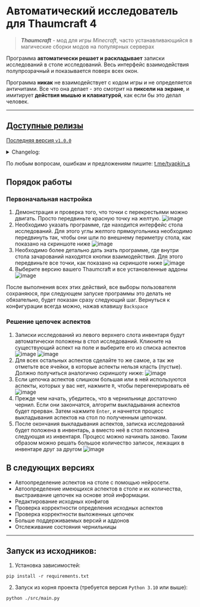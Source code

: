 # Автоматический исследователь для Thaumcraft 4
> _**Thaumcraft**_ - мод для игры _Minecraft_, часто устанавливающийся в магические сборки модов на популярных серверах
> 
Программа **автоматически решает и раскладывает** записки исследований в столе исследований.
Весь интерфейс взаимодействия полупрозрачный и показывается поверх всех окон.

Программа **никак** не взаимодействует с кодом игры и не определяется античитами. 
Все что она делает - это смотрит на **пиксели на экране**, и имитирует **действия мышью и клавиатурой**, как если бы это делал человек.

---

## [Доступные релизы](https://github.com/SergTyapkin/thaumcraft-auto-researcher/releases)
[Последняя версия `v1.0.0`](https://github.com/SergTyapkin/thaumcraft-auto-researcher/releases/tag/v1.0.0)
<details>
<summary>Changelog:</summary>

- Улучшено качество решения цепочек аспектов
- Ускорено решение цепочек аспектов в ~2 раза
- Добавлено логирование в .log-файлы внутри исполняемого .exe
- Добавлена кнопка закрытия
</details>


По любым вопросам, ошибкам и предложениям пишите: [t.me/tyapkin_s](https://t.me/tyapkin_s)

## Порядок работы
### Первоначальная настройка
1. Демонстрация и проверка того, что точки с перекрестьями можно двигать. 
Просто передвиньте красную точку на желтую.
![image](README_images/enroll.png)
2. Необходимо указать программе, где находится интерфейс стола исследований. 
Для этого углы желтого прямоугольника необходимо передвинуть так, чтобы они шли по внешнему периметру стола, как показано на скриншоте ниже
![image](README_images/find_table.png)
3. Необходимо более детально дать знать программе, где внутри стола зачарований находятся кнопки взаимодействия.
Для этого передвиньте все точки, как показано на скриншоте ниже
![image](README_images/setup_controls.png)
4. Выберите версию вашего Thaumcraft и все установленные аддоны
![image](README_images/setup_version_and_addons.png) 

После выполнения всех этих действий, все выборы пользователя сохраняюся,
при следующем запуске программы это делать не обязательно, будет показан сразу следующий шаг.
Вернуться к конфигурации всегда можно, нажав клавишу `Backspace`

### Решение цепочек аспектов
1. Записки исследований из левого верхнего слота инвентаря будут автоматически положены в стол исследований.
Кликните на существующий аспект на поле и выберите его из списка аспектов
![image](README_images/setup_table_aspects.png)
![image](README_images/setup_table_aspects_1.png)
2. Для всех остальных аспектов сделайте то же самое, а так же отметьте все ячейки, в которые
аспекты нельзя класть (пустые). Должно получиться аналогично скриншоту ниже:
![image](README_images/setup_table_aspects_2.png)
3. Если цепочка аспектов слишком большая или в ней используются аспекты, которых у вас нет, нажмите `R`, чтобы перегенерировать её
![image](README_images/setup_table_aspects_3.png)
4. Прежде чем начать, убедитесь, что в чернильнице достаточно чернил. Если они закончатся, алгоритм выкладывания аспектов будет прерван.
Затем нажмите `Enter`, и начнется процесс выкладывания аспектов на стол по полученным цепочкам.
5. После окончания выкладывания аспектов, записка исследований будет положена в инвентарь,
а вместо неё в стол положена следующая из инвентаря.
Процесс можно начинать заново. Таким образом можно решать большое количество записок, лежащих в инвентаре друг за другом
![image](README_images/solving_done.png)


## В следующих версиях
- Автоопределение аспектов на столе с помощью нейросети.
- Автоопределение имеющихся аспектов в столе и их количества, выстраивание цепочек на основе этой информации.
- Редактирование исходных конфигов
- Проверка корректности определения исходных аспектов
- Проверка корректности выложенных цепочек
- Больше поддерживаемых версий и аддонов
- Отслеживание состояния чернильницы

---
## Запуск из исходников:
1. Установка зависимостей:
```shell
pip install -r requirements.txt
```

2. Запуск из корня проекта (требуется версия `Python 3.10` или выше):
```shell
python ./src/main.py
```
